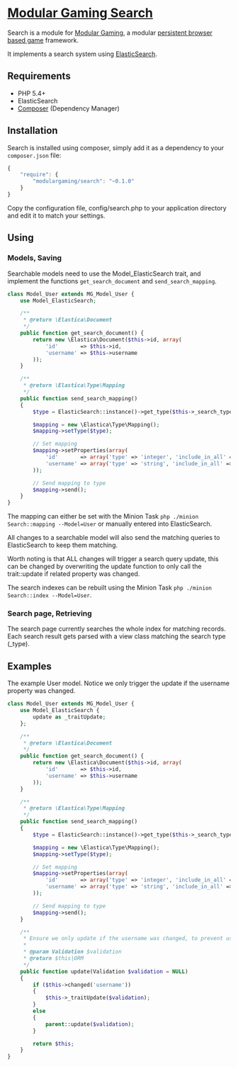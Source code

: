 # [Modular Gaming Search](http://www.modulargaming.com)

Search is a module for [Modular Gaming](https://github.com/modulargaming/modulargaming), a modular [persistent browser based game](http://www.pbbg.org) framework.

It implements a search system using [ElasticSearch](http://www.elasticsearch.org/).

## Requirements

* PHP 5.4+
* ElasticSearch
* [Composer](http://getcomposer.org) (Dependency Manager)

## Installation

Search is installed using composer, simply add it as a dependency to your ```composer.json``` file:
```javascript
{
	"require": {
		"modulargaming/search": "~0.1.0"
	}
}
```

Copy  the configuration file, config/search.php to your application directory and edit it to match your settings.

## Using


### Models, Saving
Searchable models need to use the Model_ElasticSearch trait, and implement the functions ```get_search_document``` and ```send_search_mapping```.

```php
class Model_User extends MG_Model_User {
	use Model_ElasticSearch;

	/**
	 * @return \Elastica\Document
	 */
	public function get_search_document() {
		return new \Elastica\Document($this->id, array(
			'id'       => $this->id,
			'username' => $this->username
		));
	}

	/**
	 * @return \Elastica\Type\Mapping
	 */
	public function send_search_mapping()
	{
		$type = ElasticSearch::instance()->get_type($this->_search_type());

		$mapping = new \Elastica\Type\Mapping();
		$mapping->setType($type);

		// Set mapping
		$mapping->setProperties(array(
			'id'       => array('type' => 'integer', 'include_in_all' => FALSE),
			'username' => array('type' => 'string', 'include_in_all' => TRUE),
		));

		// Send mapping to type
		$mapping->send();
	}
}
```

The mapping can either be set with the Minion Task ```php ./minion Search::mapping --Model=User``` or manually
entered into ElasticSearch.

All changes to a searchable model will also send the matching queries to ElasticSearch to keep them matching.

Worth noting is that ALL changes will trigger a search query update, this can be changed by overwriting the update
function to only call the trait::update if related property was changed.

The search indexes can be rebuilt using the Minion Task ```php ./minion Search::index --Model=User```.

### Search page, Retrieving

The search page currently searches the whole index for matching records. Each search result gets parsed with a view
class matching the search type (_type).

## Examples

The example User model. Notice we only trigger the update if the username property was changed.
```php
class Model_User extends MG_Model_User {
	use Model_ElasticSearch {
		update as _traitUpdate;
	};

	/**
	 * @return \Elastica\Document
	 */
	public function get_search_document() {
		return new \Elastica\Document($this->id, array(
			'id'       => $this->id,
			'username' => $this->username
		));
	}

	/**
	 * @return \Elastica\Type\Mapping
	 */
	public function send_search_mapping()
	{
		$type = ElasticSearch::instance()->get_type($this->_search_type());

		$mapping = new \Elastica\Type\Mapping();
		$mapping->setType($type);

		// Set mapping
		$mapping->setProperties(array(
			'id'       => array('type' => 'integer', 'include_in_all' => FALSE),
			'username' => array('type' => 'string', 'include_in_all' => TRUE),
		));

		// Send mapping to type
		$mapping->send();
	}

	/**
	 * Ensure we only update if the username was changed, to prevent useless queries at login (last_login).
	 *
	 * @param Validation $validation
	 * @return $this|ORM
	 */
	public function update(Validation $validation = NULL)
	{
		if ($this->changed('username'))
		{
			$this->_traitUpdate($validation);
		}
		else
		{
			parent::update($validation);
		}

		return $this;
	}
}
```
